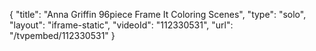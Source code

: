 {
    "title": "Anna Griffin 96piece Frame It Coloring Scenes",
    "type": "solo",
    "layout": "iframe-static",
    "videoId": "112330531",
    "url": "\/tvpembed\/112330531"
}